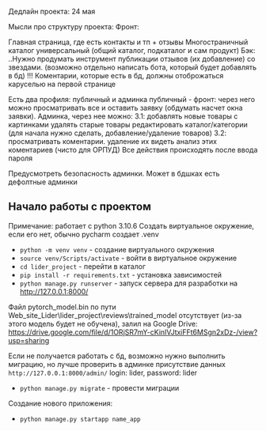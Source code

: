 Дедлайн проекта: 24 мая

Мысли про структуру проекта: Фронт:

Главная страница, где есть контакты и тп + отзывы
Многостраничный каталог универсальный (общий каталог, подкаталог и сам продукт)
Бэк: ..Нужно продумать инструмент публикации отзывов (их добавление) со звездами. (возможно отдельно написать бота, который будет добавлять в бд) !!! Коментарии, которые есть в бд, должны отоброжаться каруселью на первой странице

Есть два профиля: публичный и админка
публичный - фронт: через него можно просматривать все и оставить заявку (обдумать насчет окна заявки).
Админка, через нее можно: 3.1:
добавлять новые товары с картинками
удалять старые товары
редактировать каталог/категории (для начала нужно сделать, добавление/удаление товаров) 3.2:
просматривать коментарии. удаление их
видеть анализ этих коментариев (чисто для ОРПУД)
Все действия происходять после ввода пароля

Предусмотреть безопасность админки. Может в бдшках есть дефолтные админки

## Начало работы с проектом
Примечание: работает с python 3.10.6
Создать виртуальное окружение, если его нет, обычно pycharm создает .venv
- `python -m venv venv` - создание виртуального окружения
- `source venv/Scripts/activate` - войти в виртуальное окружение
- `cd lider_project` - перейти в каталог
- `pip install -r requirements.txt` - установка зависимостей
- `python manage.py runserver` - запуск сервера для разработки на http://127.0.0.1:8000/

Файл pytorch_model.bin по пути Web_site_Lider\lider_project\reviews\trained_model отсутствует (из-за этого модель будет не обучена), залил на Google Drive: https://drive.google.com/file/d/1ORjSR7mY-cKinIVJtxiFFt6MSgn2xDz-/view?usp=sharing

Если не получается работать с бд, возможно нужно выполнить миграцию, но лучше проверить в админке присутствие данных `http://127.0.0.1:8000/admin/` login: lider, password: lider
- `python manage.py migrate` - провести миграции

Создание нового приложения:
- `python manage.py startapp name_app`
